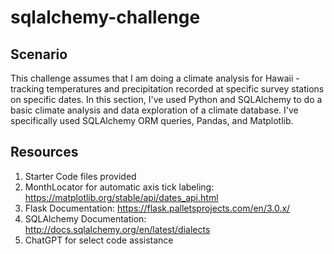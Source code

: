 # sqlalchemy-challenge

## Scenario
This challenge assumes that I am doing a climate analysis for Hawaii - tracking temperatures and precipitation recorded at specific survey stations on specific dates. In this section, I've used Python and SQLAlchemy to do a basic climate analysis and data exploration of a climate database. I've specifically used SQLAlchemy ORM queries, Pandas, and Matplotlib.

## Resources
1) Starter Code files provided
2) MonthLocator for automatic axis tick labeling: https://matplotlib.org/stable/api/dates_api.html
3) Flask Documentation: https://flask.palletsprojects.com/en/3.0.x/
4) SQLAlchemy Documentation: http://docs.sqlalchemy.org/en/latest/dialects
4) ChatGPT for select code assistance